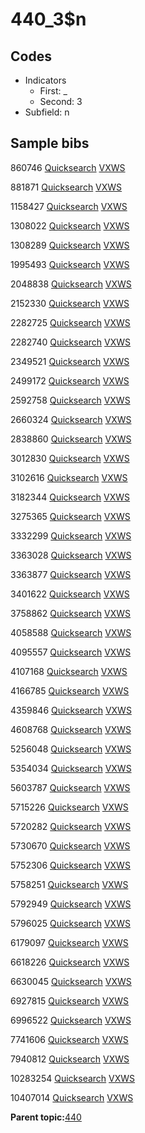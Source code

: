 # 440\_3$n

## Codes

-   Indicators
    -   First: \_
    -   Second: 3
-   Subfield: n

## Sample bibs

860746 [Quicksearch](https://search.library.yale.edu/catalog/860746) [VXWS](http://prodorbis.library.yale.edu:7014/vxws/GetHoldingsService?bibId=860746)

881871 [Quicksearch](https://search.library.yale.edu/catalog/881871) [VXWS](http://prodorbis.library.yale.edu:7014/vxws/GetHoldingsService?bibId=881871)

1158427 [Quicksearch](https://search.library.yale.edu/catalog/1158427) [VXWS](http://prodorbis.library.yale.edu:7014/vxws/GetHoldingsService?bibId=1158427)

1308022 [Quicksearch](https://search.library.yale.edu/catalog/1308022) [VXWS](http://prodorbis.library.yale.edu:7014/vxws/GetHoldingsService?bibId=1308022)

1308289 [Quicksearch](https://search.library.yale.edu/catalog/1308289) [VXWS](http://prodorbis.library.yale.edu:7014/vxws/GetHoldingsService?bibId=1308289)

1995493 [Quicksearch](https://search.library.yale.edu/catalog/1995493) [VXWS](http://prodorbis.library.yale.edu:7014/vxws/GetHoldingsService?bibId=1995493)

2048838 [Quicksearch](https://search.library.yale.edu/catalog/2048838) [VXWS](http://prodorbis.library.yale.edu:7014/vxws/GetHoldingsService?bibId=2048838)

2152330 [Quicksearch](https://search.library.yale.edu/catalog/2152330) [VXWS](http://prodorbis.library.yale.edu:7014/vxws/GetHoldingsService?bibId=2152330)

2282725 [Quicksearch](https://search.library.yale.edu/catalog/2282725) [VXWS](http://prodorbis.library.yale.edu:7014/vxws/GetHoldingsService?bibId=2282725)

2282740 [Quicksearch](https://search.library.yale.edu/catalog/2282740) [VXWS](http://prodorbis.library.yale.edu:7014/vxws/GetHoldingsService?bibId=2282740)

2349521 [Quicksearch](https://search.library.yale.edu/catalog/2349521) [VXWS](http://prodorbis.library.yale.edu:7014/vxws/GetHoldingsService?bibId=2349521)

2499172 [Quicksearch](https://search.library.yale.edu/catalog/2499172) [VXWS](http://prodorbis.library.yale.edu:7014/vxws/GetHoldingsService?bibId=2499172)

2592758 [Quicksearch](https://search.library.yale.edu/catalog/2592758) [VXWS](http://prodorbis.library.yale.edu:7014/vxws/GetHoldingsService?bibId=2592758)

2660324 [Quicksearch](https://search.library.yale.edu/catalog/2660324) [VXWS](http://prodorbis.library.yale.edu:7014/vxws/GetHoldingsService?bibId=2660324)

2838860 [Quicksearch](https://search.library.yale.edu/catalog/2838860) [VXWS](http://prodorbis.library.yale.edu:7014/vxws/GetHoldingsService?bibId=2838860)

3012830 [Quicksearch](https://search.library.yale.edu/catalog/3012830) [VXWS](http://prodorbis.library.yale.edu:7014/vxws/GetHoldingsService?bibId=3012830)

3102616 [Quicksearch](https://search.library.yale.edu/catalog/3102616) [VXWS](http://prodorbis.library.yale.edu:7014/vxws/GetHoldingsService?bibId=3102616)

3182344 [Quicksearch](https://search.library.yale.edu/catalog/3182344) [VXWS](http://prodorbis.library.yale.edu:7014/vxws/GetHoldingsService?bibId=3182344)

3275365 [Quicksearch](https://search.library.yale.edu/catalog/3275365) [VXWS](http://prodorbis.library.yale.edu:7014/vxws/GetHoldingsService?bibId=3275365)

3332299 [Quicksearch](https://search.library.yale.edu/catalog/3332299) [VXWS](http://prodorbis.library.yale.edu:7014/vxws/GetHoldingsService?bibId=3332299)

3363028 [Quicksearch](https://search.library.yale.edu/catalog/3363028) [VXWS](http://prodorbis.library.yale.edu:7014/vxws/GetHoldingsService?bibId=3363028)

3363877 [Quicksearch](https://search.library.yale.edu/catalog/3363877) [VXWS](http://prodorbis.library.yale.edu:7014/vxws/GetHoldingsService?bibId=3363877)

3401622 [Quicksearch](https://search.library.yale.edu/catalog/3401622) [VXWS](http://prodorbis.library.yale.edu:7014/vxws/GetHoldingsService?bibId=3401622)

3758862 [Quicksearch](https://search.library.yale.edu/catalog/3758862) [VXWS](http://prodorbis.library.yale.edu:7014/vxws/GetHoldingsService?bibId=3758862)

4058588 [Quicksearch](https://search.library.yale.edu/catalog/4058588) [VXWS](http://prodorbis.library.yale.edu:7014/vxws/GetHoldingsService?bibId=4058588)

4095557 [Quicksearch](https://search.library.yale.edu/catalog/4095557) [VXWS](http://prodorbis.library.yale.edu:7014/vxws/GetHoldingsService?bibId=4095557)

4107168 [Quicksearch](https://search.library.yale.edu/catalog/4107168) [VXWS](http://prodorbis.library.yale.edu:7014/vxws/GetHoldingsService?bibId=4107168)

4166785 [Quicksearch](https://search.library.yale.edu/catalog/4166785) [VXWS](http://prodorbis.library.yale.edu:7014/vxws/GetHoldingsService?bibId=4166785)

4359846 [Quicksearch](https://search.library.yale.edu/catalog/4359846) [VXWS](http://prodorbis.library.yale.edu:7014/vxws/GetHoldingsService?bibId=4359846)

4608768 [Quicksearch](https://search.library.yale.edu/catalog/4608768) [VXWS](http://prodorbis.library.yale.edu:7014/vxws/GetHoldingsService?bibId=4608768)

5256048 [Quicksearch](https://search.library.yale.edu/catalog/5256048) [VXWS](http://prodorbis.library.yale.edu:7014/vxws/GetHoldingsService?bibId=5256048)

5354034 [Quicksearch](https://search.library.yale.edu/catalog/5354034) [VXWS](http://prodorbis.library.yale.edu:7014/vxws/GetHoldingsService?bibId=5354034)

5603787 [Quicksearch](https://search.library.yale.edu/catalog/5603787) [VXWS](http://prodorbis.library.yale.edu:7014/vxws/GetHoldingsService?bibId=5603787)

5715226 [Quicksearch](https://search.library.yale.edu/catalog/5715226) [VXWS](http://prodorbis.library.yale.edu:7014/vxws/GetHoldingsService?bibId=5715226)

5720282 [Quicksearch](https://search.library.yale.edu/catalog/5720282) [VXWS](http://prodorbis.library.yale.edu:7014/vxws/GetHoldingsService?bibId=5720282)

5730670 [Quicksearch](https://search.library.yale.edu/catalog/5730670) [VXWS](http://prodorbis.library.yale.edu:7014/vxws/GetHoldingsService?bibId=5730670)

5752306 [Quicksearch](https://search.library.yale.edu/catalog/5752306) [VXWS](http://prodorbis.library.yale.edu:7014/vxws/GetHoldingsService?bibId=5752306)

5758251 [Quicksearch](https://search.library.yale.edu/catalog/5758251) [VXWS](http://prodorbis.library.yale.edu:7014/vxws/GetHoldingsService?bibId=5758251)

5792949 [Quicksearch](https://search.library.yale.edu/catalog/5792949) [VXWS](http://prodorbis.library.yale.edu:7014/vxws/GetHoldingsService?bibId=5792949)

5796025 [Quicksearch](https://search.library.yale.edu/catalog/5796025) [VXWS](http://prodorbis.library.yale.edu:7014/vxws/GetHoldingsService?bibId=5796025)

6179097 [Quicksearch](https://search.library.yale.edu/catalog/6179097) [VXWS](http://prodorbis.library.yale.edu:7014/vxws/GetHoldingsService?bibId=6179097)

6618226 [Quicksearch](https://search.library.yale.edu/catalog/6618226) [VXWS](http://prodorbis.library.yale.edu:7014/vxws/GetHoldingsService?bibId=6618226)

6630045 [Quicksearch](https://search.library.yale.edu/catalog/6630045) [VXWS](http://prodorbis.library.yale.edu:7014/vxws/GetHoldingsService?bibId=6630045)

6927815 [Quicksearch](https://search.library.yale.edu/catalog/6927815) [VXWS](http://prodorbis.library.yale.edu:7014/vxws/GetHoldingsService?bibId=6927815)

6996522 [Quicksearch](https://search.library.yale.edu/catalog/6996522) [VXWS](http://prodorbis.library.yale.edu:7014/vxws/GetHoldingsService?bibId=6996522)

7741606 [Quicksearch](https://search.library.yale.edu/catalog/7741606) [VXWS](http://prodorbis.library.yale.edu:7014/vxws/GetHoldingsService?bibId=7741606)

7940812 [Quicksearch](https://search.library.yale.edu/catalog/7940812) [VXWS](http://prodorbis.library.yale.edu:7014/vxws/GetHoldingsService?bibId=7940812)

10283254 [Quicksearch](https://search.library.yale.edu/catalog/10283254) [VXWS](http://prodorbis.library.yale.edu:7014/vxws/GetHoldingsService?bibId=10283254)

10407014 [Quicksearch](https://search.library.yale.edu/catalog/10407014) [VXWS](http://prodorbis.library.yale.edu:7014/vxws/GetHoldingsService?bibId=10407014)

**Parent topic:**[440](../../tags/440/440.md)

